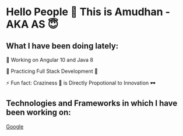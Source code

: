 # Hello People :handshake: This is Amudhan - AKA AS 😇

## What I have been doing lately:

🔭 Working on Angular 10 and Java 8

🌱 Practicing Full Stack Development 🤠

⚡ Fun fact: Craziness :zany_face: is Directly Propotional to Innovation :dark_sunglasses:

## Technologies and Frameworks in which I have been working on:

<a href="https://www.google.com">Google</a>

<!--
**AS-2K20/AS-2K20** is a ✨ _special_ ✨ repository because its `README.md` (this file) appears on your GitHub profile.

Here are some ideas to get you started:

- 🔭 I’m currently working on Angular and Java 8
- 🌱 I’m currently learning Full Stack Development
- 👯 I’m looking to collaborate on ...
- 🤔 I’m looking for help with ...
- 💬 Ask me about ...
- 📫 How to reach me: 
- 😄 Pronouns: ...
- ⚡ Fun fact: Craziness :zany_face: is one of the by-products of Innovation :dark_sunglasses:
-->
